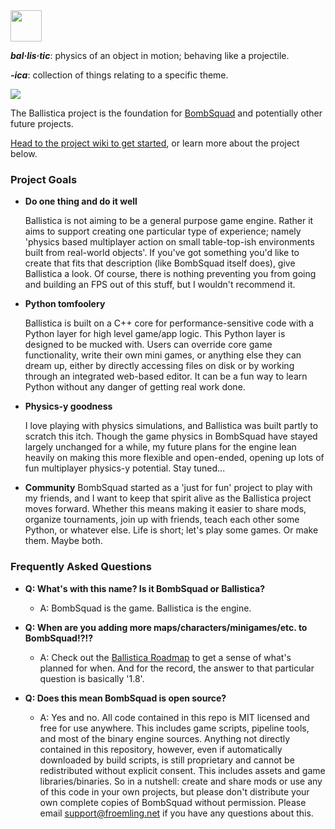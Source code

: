 <img src="https://files.ballistica.net/ballistica_media/ballistica_logo_half.png" height="50">

***bal·lis·tic***: physics of an object in motion; behaving like a projectile.

***-ica***: collection of things relating to a specific theme.

![](https://github.com/efroemling/ballistica/workflows/CI/badge.svg)

The Ballistica project is the foundation for [BombSquad](https://www.froemling.net/apps/bombsquad) and potentially other future projects.

[Head to the project wiki to get started](https://github.com/efroemling/ballistica/wiki), or learn more about the project below.

### Project Goals

* **Do one thing and do it well**

  Ballistica is not aiming to be a general purpose game engine. Rather it aims to support creating one particular type of experience; namely 'physics based multiplayer action on small table-top-ish environments built from real-world objects'. If you've got something you'd like to create that fits that description (like BombSquad itself does), give Ballistica a look. Of course, there is nothing preventing you from going and building an FPS out of this stuff, but I wouldn't recommend it.

* **Python tomfoolery**

   Ballistica is built on a C++ core for performance-sensitive code with a Python layer for high level game/app logic. This Python layer is designed to be mucked with. Users can override core game functionality, write their own mini games, or anything else they can dream up, either by directly accessing files on disk or by working through an integrated web-based editor. It can be a fun way to learn Python without any danger of getting real work done.

* **Physics-y goodness**

   I love playing with physics simulations, and Ballistica was built partly to scratch this itch. Though the game physics in BombSquad have stayed largely unchanged for a while, my future plans for the engine lean heavily on making this more flexible and open-ended, opening up lots of fun multiplayer physics-y potential. Stay tuned...

* **Community**
   BombSquad started as a 'just for fun' project to play with my friends, and I want to keep that spirit alive as the Ballistica project moves forward. Whether this means making it easier to share mods, organize tournaments, join up with friends, teach each other some Python, or whatever else. Life is short; let's play some games. Or make them. Maybe both.
  
### Frequently Asked Questions
* **Q: What's with this name? Is it BombSquad or Ballistica?**
  * A: BombSquad is the game. Ballistica is the engine.

* **Q: When are you adding more maps/characters/minigames/etc. to BombSquad!?!?**
  * A: Check out the [Ballistica Roadmap](https://github.com/efroemling/ballistica/wiki/Roadmap) to get a sense of what's planned for when. And for the record, the answer to that particular question is basically '1.8'.

* **Q: Does this mean BombSquad is open source?**
  * A: Yes and no. All code contained in this repo is MIT licensed and free for use anywhere. This includes game scripts, pipeline tools, and most of the binary engine sources. Anything not directly contained in this repository, however, even if automatically downloaded by build scripts, is still proprietary and cannot be redistributed without explicit consent. This includes assets and game libraries/binaries. So in a nutshell: create and share mods or use any of this code in your own projects, but please don't distribute your own complete copies of BombSquad without permission. Please email support@froemling.net if you have any questions about this.
